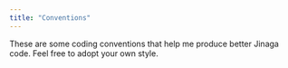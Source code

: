 ```yaml
---
title: "Conventions"
---
```


These are some coding conventions that help me produce better Jinaga code.
Feel free to adopt your own style.